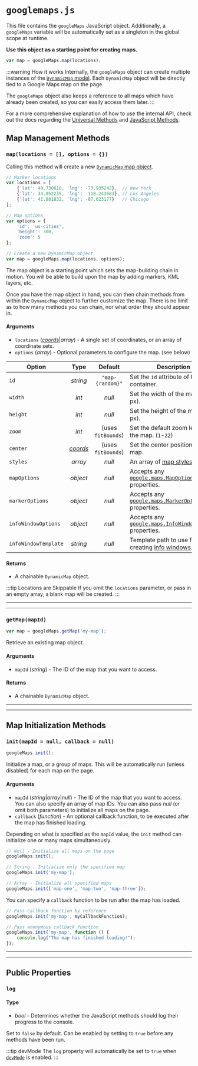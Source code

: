 # `googlemaps.js`

This file contains the `googleMaps` JavaScript object. Additionally, a `googleMaps` variable will be automatically set as a singleton in the global scope at runtime.

**Use this object as a starting point for creating maps.**

```js
var map = googleMaps.map(locations);
```

:::warning How it works
Internally, the `googleMaps` object can create multiple instances of the [`DynamicMap` model](/javascript/dynamicmap.js/). Each `DynamicMap` object will be directly tied to a Google Maps map on the page.

The `googleMaps` object also keeps a reference to all maps which have already been created, so you can easily access them later.
:::

For a more comprehensive explanation of how to use the internal API, check out the docs regarding the [Universal Methods](/dynamic-maps/universal-methods/) and [JavaScript Methods](/dynamic-maps/javascript-methods/).

## Map Management Methods

### `map(locations = [], options = {})`

Calling this method will create a new [`DynamicMap` map object](/javascript/dynamicmap.js/).

```js
// Marker locations
var locations = [
    {'lat': 40.730610, 'lng': -73.935242},  // New York
    {'lat': 34.052235, 'lng': -118.243683}, // Los Angeles
    {'lat': 41.881832, 'lng': -87.623177}   // Chicago
];

// Map options
var options = {
    'id': 'us-cities',
    'height': 300,
    'zoom': 5
};

// Create a new DynamicMap object
var map = googleMaps.map(locations, options);
```

The map object is a starting point which sets the map-building chain in motion. You will be able to build upon the map by adding markers, KML layers, etc.

Once you have the map object in hand, you can then chain methods from within the `DynamicMap` object to further customize the map. There is no limit as to how many methods you can chain, nor what order they should appear in.

#### Arguments

 - `locations` (_[coords](/models/coordinates/)_|_array_) - A single set of coordinates, or an array of coordinate sets.
 - `options` (_array_) - Optional parameters to configure the map. (see below)

| Option               | Type                | Default            | Description |
|----------------------|:-------------------:|:------------------:|-------------|
| `id`                 | _string_            | <span style="white-space:nowrap">`"map-{random}"`</span> | Set the `id` attribute of the map container. |
| `width`              | _int_               | _null_             | Set the width of the map (in px). |
| `height`             | _int_               | _null_             | Set the height of the map (in px). |
| `zoom`               | _int_               | (uses `fitBounds`) | Set the default zoom level of the map. <span style="white-space:nowrap">(`1`-`22`)</span> |
| `center`             | _[coords](/models/coordinates/)_ | (uses `fitBounds`) | Set the center position of the map. |
| `styles`             | _array_             | _null_             | An array of [map styles](/guides/styling-a-map/). |
| `mapOptions`         | _object_            | _null_             | Accepts any [`google.maps.MapOptions`](https://developers.google.com/maps/documentation/javascript/reference/map#MapOptions) properties. |
| `markerOptions`      | _object_            | _null_             | Accepts any [`google.maps.MarkerOptions`](https://developers.google.com/maps/documentation/javascript/reference/marker#MarkerOptions) properties. |
| `infoWindowOptions`  | _object_            | _null_             | Accepts any [`google.maps.InfoWindowOptions`](https://developers.google.com/maps/documentation/javascript/reference/info-window#InfoWindowOptions) properties. |
| `infoWindowTemplate` | _string_            | _null_             | Template path to use for creating [info windows](/dynamic-maps/info-windows/). |

#### Returns

 - A chainable `DynamicMap` object.

:::tip Locations are Skippable
If you omit the `locations` parameter, or pass in an empty array, a blank map will be created.
:::

---
---

### `getMap(mapId)`

```js
var map = googleMaps.getMap('my-map');
```

Retrieve an existing map object.

#### Arguments

 - `mapId` (_string_) - The ID of the map that you want to access.

#### Returns

 - A chainable `DynamicMap` object.

---
---

## Map Initialization Methods

### `init(mapId = null, callback = null)`

```js
googleMaps.init();
```

Initialize a map, or a group of maps. This will be automatically run (unless disabled) for each map on the page.

#### Arguments

 - `mapId` (_string_|_array_|_null_) - The ID of the map that you want to access. You can also specify an array of map IDs. You can also pass _null_ (or omit both parameters) to initialize all maps on the page.
 - `callback` (_function_) - An optional callback function, to be executed after the map has finished loading.

Depending on what is specified as the `mapId` value, the `init` method can initialize one or many maps simultaneously.

```js
// Null - Initialize all maps on the page
googleMaps.init();

// String - Initialize only the specified map
googleMaps.init('my-map');

// Array - Initialize all specified maps
googleMaps.init(['map-one', 'map-two', 'map-three']);
```

You can specify a `callback` function to be run after the map has loaded.

```js
// Pass callback function by reference
googleMaps.init('my-map', myCallbackFunction);

// Pass anonymous callback function
googleMaps.init('my-map', function () {
    console.log("The map has finished loading!");
});
```

---
---

## Public Properties

### `log`

#### Type

 - _bool_ - Determines whether the JavaScript methods should log their progress to the console.

Set to `false` by default. Can be enabled by setting to `true` before any methods have been run.

:::tip devMode
The `log` property will automatically be set to `true` when [`devMode`](https://craftcms.com/knowledge-base/what-dev-mode-does) is enabled.
:::
